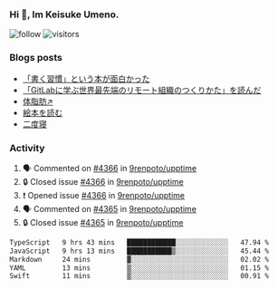 ### Hi 👋, Im Keisuke Umeno.

<!--
**9renpoto/9renpoto** is a ✨ _special_ ✨ repository because its `README.md` (this file) appears on your GitHub profile.

Here are some ideas to get you started:

- 🔭 I’m currently working on ...
- 🌱 I’m currently learning ...
- 👯 I’m looking to collaborate on ...
- 🤔 I’m looking for help with ...
- 💬 Ask me about ...
- 📫 How to reach me: ...
- 😄 Pronouns: ...
- ⚡ Fun fact: ...
-->

![follow](https://img.shields.io/github/followers/9renpoto?label=Follow&style=social)
![visitors](https://komarev.com/ghpvc/?username=9renpoto&label=Profile%20views&color=0e75b6&style=flat)

### Blogs posts

<!-- BLOG-POST-LIST:START -->
- [「書く習慣」という本が面白かった](https://9renpoto.win/entry/2024/11/11/leave_a_feeling_sad)
- [「GitLabに学ぶ世界最先端のリモート組織のつくりかた」を読んだ](https://9renpoto.win/entry/2024/09/10/remote_organization)
- [体脂肪↗](https://9renpoto.win/entry/2024/08/12/gaining_fat)
- [絵本を読む](https://9renpoto.win/entry/2024/07/26/picture_book)
- [二度寝](https://9renpoto.win/entry/2024/07/18/going_back_to_sleep)
<!-- BLOG-POST-LIST:END -->

### Activity

<!--START_SECTION:activity-->
1. 🗣 Commented on [#4366](https://github.com/9renpoto/upptime/issues/4366#issuecomment-2481898058) in [9renpoto/upptime](https://github.com/9renpoto/upptime)
2. 🔒 Closed issue [#4366](https://github.com/9renpoto/upptime/issues/4366) in [9renpoto/upptime](https://github.com/9renpoto/upptime)
3. ❗ Opened issue [#4366](https://github.com/9renpoto/upptime/issues/4366) in [9renpoto/upptime](https://github.com/9renpoto/upptime)
4. 🗣 Commented on [#4365](https://github.com/9renpoto/upptime/issues/4365#issuecomment-2481864277) in [9renpoto/upptime](https://github.com/9renpoto/upptime)
5. 🔒 Closed issue [#4365](https://github.com/9renpoto/upptime/issues/4365) in [9renpoto/upptime](https://github.com/9renpoto/upptime)
<!--END_SECTION:activity-->

<!--START_SECTION:waka-->

```txt
TypeScript   9 hrs 43 mins   ████████████░░░░░░░░░░░░░   47.94 %
JavaScript   9 hrs 13 mins   ███████████▒░░░░░░░░░░░░░   45.44 %
Markdown     24 mins         ▓░░░░░░░░░░░░░░░░░░░░░░░░   02.02 %
YAML         13 mins         ▒░░░░░░░░░░░░░░░░░░░░░░░░   01.15 %
Swift        11 mins         ▒░░░░░░░░░░░░░░░░░░░░░░░░   00.91 %
```

<!--END_SECTION:waka-->
